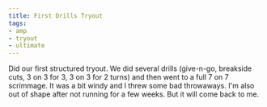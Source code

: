 ```yaml
---
title: First Drills Tryout
tags:
- amp
- tryout
- ultimate
---
```


Did our first structured tryout. We did several drills (give-n-go, breakside cuts, 3 on 3 for 3, 3 on 3 for 2 turns) and then went to a full 7 on 7 scrimmage. It was a bit windy and I threw some bad throwaways. I'm also out of shape after not running for a few weeks. But it will come back to me.
